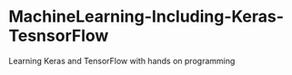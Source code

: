 # MachineLearning-Including-Keras-TesnsorFlow

Learning Keras and TensorFlow with hands on programming
